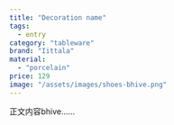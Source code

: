 ```yaml
---
title: "Decoration name"
tags:
  - entry
category: "tableware"
brand: "Iittala"
material:
  - "porcelain"
price: 129
image: "/assets/images/shoes-bhive.png"
---
```

正文内容bhive……
